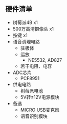 ## 硬件清单
+ 树莓派4B x1
+ 500万高清摄像头 x1
+ 按键 x1
+ 语音调理电路
  + 驻极体
  + 运放
    + NE5532, AD827
  + 若干电阻、电容
+ ADC芯片
  + PCF8951
+ 供电电路
  + 树莓派电池
  + 5V转±12V电源模块
+ 备选
  + MICRO USB麦克风
  + 语音识别模块